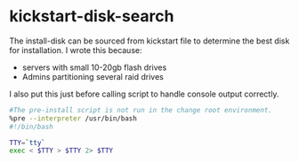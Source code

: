 # kickstart-disk-search
The install-disk can be sourced from kickstart file to determine the best disk for installation.
I wrote this because:
* servers with small 10-20gb flash drives
* Admins partitioning several raid drives

I also put this just before calling script to handle console output correctly.

```bash
#The pre-install script is not run in the change root environment.
%pre --interpreter /usr/bin/bash
#!/bin/bash

TTY=`tty`
exec < $TTY > $TTY 2> $TTY

```
